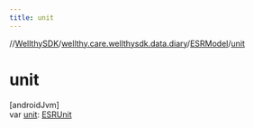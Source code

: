 ```yaml
---
title: unit
---
```

//[WellthySDK](../../../index.html)/[wellthy.care.wellthysdk.data.diary](../index.html)/[ESRModel](index.html)/[unit](unit.html)



# unit



[androidJvm]\
var [unit](unit.html): [ESRUnit](../-e-s-r-unit/index.html)





